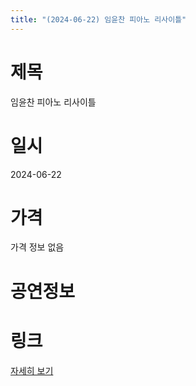 ```yaml
---
title: "(2024-06-22) 임윤찬 피아노 리사이틀"
---
```


# 제목
임윤찬 피아노 리사이틀

# 일시
2024-06-22

# 가격
가격 정보 없음

# 공연정보
  
  


# 링크
[자세히 보기](https://www.sac.or.kr/site/main/show/show_view?SN=60785 "https://www.sac.or.kr/site/main/show/show_view?SN=60785")
